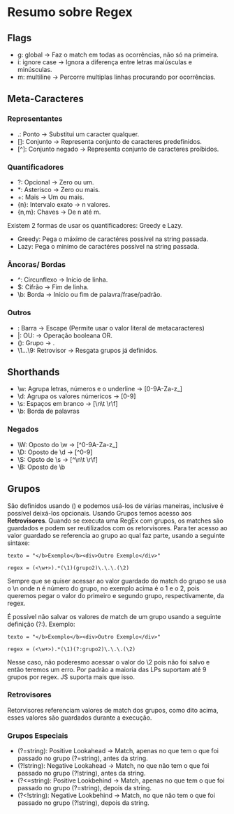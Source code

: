 # Resumo sobre Regex

## Flags

- g: global -> Faz o match em todas as ocorrências, não só na primeira.
- i: ignore case -> Ignora a diferença entre letras maiúsculas e minúsculas.
- m: multiline -> Percorre multiplas linhas procurando por ocorrências.

## Meta-Caracteres

### Representantes

- .: Ponto -> Substitui um caracter qualquer.
- []: Conjunto -> Representa conjunto de caracteres predefinidos.
- [^]: Conjunto negado -> Representa conjunto de caracteres proíbidos.

### Quantificadores

- ?: Opcional -> Zero ou um.
- *: Asterisco -> Zero ou mais.
- +: Mais -> Um ou mais.
- {n}: Intervalo exato -> n valores.
- {n,m}: Chaves -> De n até m.

Existem 2 formas de usar os quantificadores: Greedy e Lazy.

- Greedy: Pega o máximo de caractéres possível na string passada.
- Lazy: Pega o minímo de caractéres possível na string passada.

### Âncoras/ Bordas

- ^: Circunflexo -> Início de linha.
- $: Cifrão -> Fim de linha.
- \b: Borda -> Início ou fim de palavra/frase/padrão.

### Outros

- \: Barra -> Escape (Permite usar o valor literal de metacaracteres)
- |: OU: -> Operação booleana OR.
- (): Grupo -> .
- \1...\9: Retrovisor -> Resgata grupos já definidos.

## Shorthands

- \w: Agrupa letras, números e o underline -> [0-9A-Za-z_]
- \d: Agrupa os valores númericos -> [0-9]
- \s: Espaços em branco -> [\n\t \r\f]
- \b: Borda de palavras

### Negados

- \W: Oposto do \w -> [^0-9A-Za-z_]
- \D: Oposto de \d -> [^0-9]
- \S: Opsto de \s -> [^\n\t \r\f]
- \B: Oposto de \b

## Grupos

São definidos usando () e podemos usá-los de várias maneiras, inclusive é possível deixá-los opcionais.
Usando Grupos temos acesso aos **Retrovisores**.
Quando se executa uma RegEx com grupos, os matches são guardados e podem ser reutilizados com os
retorvisores.
Para ter acesso ao valor guardado se referencia ao grupo ao qual faz parte, usando a seguinte sintaxe:

`texto = "</b>Exemplo</b><div>Outro Exemplo</div>"`

`regex = (<\w+>).*(\1)(grupo2)\.\.\.(\2)`

Sempre que se quiser acessar ao valor guardado do match do grupo se usa o \n onde n é número do grupo,
no exemplo acima é o 1 e o 2, pois queremos pegar o valor do primeiro e segundo grupo, respectivamente,
da regex.

É possível não salvar os valores de match de um grupo usando a seguinte definição (?:). Exemplo:

`texto = "</b>Exemplo</b><div>Outro Exemplo</div>"`

`regex = (<\w+>).*(\1)(?:grupo2)\.\.\.(\2)`

Nesse caso, não poderesmo acessar o valor do \2 pois não foi salvo e então teremos um erro.
Por padrão a maioria das LPs suportam até 9 grupos por regex. JS suporta mais que isso.

### Retrovisores

Retorvisores referenciam valores de match dos grupos, como dito acima, esses valores são guardados
durante a execução.

### Grupos Especiais

- (?=string):  Positive Lookahead  -> Match, apenas no que tem o que foi passado no grupo (?=string),
antes da string.
- (?!string):  Negative Lookahead  -> Match, no que não tem o que foi passado no grupo (?!string), antes
da string.
- (?<=string): Positive Lookbehind -> Match, apenas no que tem o que foi passado no grupo (?=string),
depois da string.
- (?<!string): Negative Lookbehind -> Match, no que não tem o que foi passado no grupo (?!string),
depois da string.
